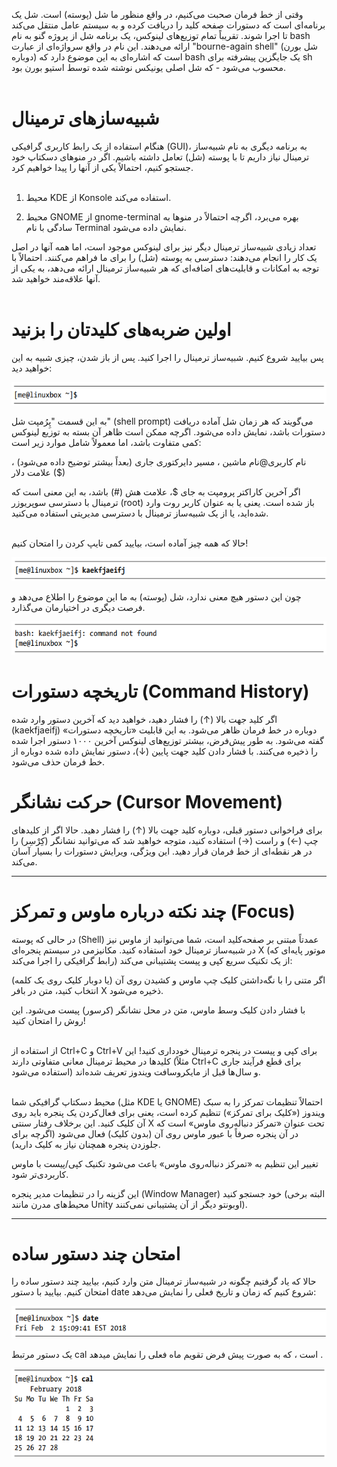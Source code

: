 وقتی از خط فرمان صحبت می‌کنیم، در واقع منظور ما شل (پوسته) است. شل یک برنامه‌ای است که دستورات صفحه کلید را دریافت کرده و به سیستم عامل منتقل می‌کند تا اجرا شوند. تقریباً تمام توزیع‌های لینوکس، یک برنامه شل از پروژه گنو به نام bash ارائه می‌دهند. این نام در واقع سرواژه‌ای از عبارت "bourne-again shell" (شل بورن دوباره) است که اشاره‌ای به این موضوع دارد که bash یک جایگزین پیشرفته برای sh محسوب می‌شود - که شل اصلی یونیکس نوشته شده توسط استیو بورن بود. <br> <br>
# شبیه‌سازهای ترمینال
هنگام استفاده از یک رابط کاربری گرافیکی (GUI)، به برنامه دیگری به نام شبیه‌ساز ترمینال نیاز داریم تا با پوسته (شل) تعامل داشته باشیم. اگر در منوهای دسکتاپ خود جستجو کنیم، احتمالاً یکی از آنها را پیدا خواهیم کرد. <br> <br>

1. محیط KDE از Konsole استفاده می‌کند. <br>

2. محیط GNOME از gnome-terminal بهره می‌برد، اگرچه احتمالاً در منوها به سادگی با نام Terminal نمایش داده می‌شود.<br>

تعداد زیادی شبیه‌ساز ترمینال دیگر نیز برای لینوکس موجود است، اما همه آنها در اصل یک کار را انجام می‌دهند: دسترسی به پوسته (شل) را برای ما فراهم می‌کنند. احتمالاً با توجه به امکانات و قابلیت‌های اضافه‌ای که هر شبیه‌ساز ترمینال ارائه می‌دهد، به یکی از آنها علاقه‌مند خواهید شد.<br> <br>

# اولین ضربه‌های کلیدتان را بزنید 

پس بیایید شروع کنیم. شبیه‌ساز ترمینال را اجرا کنید. پس از باز شدن، چیزی شبیه به این خواهید دید: <br>

![](../10000_images/0000001.png)

به این قسمت "پِرُمپت شل" (shell prompt) می‌گویند که هر زمان شل آماده دریافت دستورات باشد، نمایش داده می‌شود. اگرچه ممکن است ظاهر آن بسته به توزیع لینوکس کمی متفاوت باشد، اما معمولاً شامل موارد زیر است: <br>

نام کاربری@نام ماشین 
،
مسیر دایرکتوری جاری (بعداً بیشتر توضیح داده می‌شود) 
،
علامت دلار ($)

اگر آخرین کاراکتر پرومپت به جای $، علامت هش (#) باشد، به این معنی است که ترمینال با دسترسی سوپریوزر (root) باز شده است.
یعنی یا به عنوان کاربر روت وارد شده‌اید،
یا از یک شبیه‌ساز ترمینال با دسترسی مدیریتی استفاده می‌کنید. <br><br>

حالا که همه چیز آماده است، بیایید کمی تایپ کردن را امتحان کنیم! <br>

![](../10000_images/0000002.png)

چون این دستور هیچ معنی ندارد، شل (پوسته) به ما این موضوع را اطلاع می‌دهد و فرصت دیگری در اختیارمان می‌گذارد. <br> 

![](../10000_images/0000003.png) 

# تاریخچه دستورات (Command History)

اگر کلید جهت بالا (↑) را فشار دهید، خواهید دید که آخرین دستور وارد شده (kaekfjaeifj) دوباره در خط فرمان ظاهر می‌شود. به این قابلیت «تاریخچه دستورات» گفته می‌شود.
به طور پیش‌فرض، بیشتر توزیع‌های لینوکس آخرین ۱۰۰۰ دستور اجرا شده را ذخیره می‌کنند.
با فشار دادن کلید جهت پایین (↓)، دستور نمایش داده شده دوباره از خط فرمان حذف می‌شود.

# حرکت نشانگر (Cursor Movement)

برای فراخوانی دستور قبلی، دوباره کلید جهت بالا (↑) را فشار دهید. حالا اگر از کلیدهای چپ (←) و راست (→) استفاده کنید، متوجه خواهید شد که می‌توانید نشانگر (کِرْسِر) را در هر نقطه‌ای از خط فرمان قرار دهید. این ویژگی، ویرایش دستورات را بسیار آسان می‌کند.

________________________________________________________________________________________________________________________________________________________________________

# چند نکته درباره ماوس و تمرکز (Focus) 
در حالی که پوسته (Shell) عمدتاً مبتنی بر صفحه‌کلید است، شما می‌توانید از ماوس نیز در شبیه‌ساز ترمینال خود استفاده کنید. مکانیزمی در سیستم پنجره‌ای X (موتور پایه‌ای که رابط گرافیکی را اجرا می‌کند) از یک تکنیک سریع کپی و پیست پشتیبانی می‌کند:

اگر متنی را با نگه‌داشتن کلیک چپ ماوس و کشیدن روی آن (یا دوبار کلیک روی یک کلمه) انتخاب کنید، متن در بافر X ذخیره می‌شود.

با فشار دادن کلیک وسط ماوس، متن در محل نشانگر (کرسور) پیست می‌شود. این روش را امتحان کنید! <br> <br>

از استفاده از Ctrl+C و Ctrl+V برای کپی و پیست در پنجره ترمینال خودداری کنید! این کلیدها در محیط ترمینال معانی متفاوتی دارند (مثلاً Ctrl+C برای قطع فرآیند جاری استفاده می‌شود) و سال‌ها قبل از مایکروسافت ویندوز تعریف شده‌اند. <br><br>

محیط دسکتاپ گرافیکی شما (مثل KDE یا GNOME) احتمالاً تنظیمات تمرکز را به سبک ویندوز («کلیک برای تمرکز») تنظیم کرده است، یعنی برای فعال‌کردن یک پنجره باید روی آن کلیک کنید. این برخلاف رفتار سنتی X تحت عنوان «تمرکز دنباله‌روی ماوس» است که در آن پنجره صرفاً با عبور ماوس روی آن (بدون کلیک) فعال می‌شود (اگرچه برای جلوزدن پنجره همچنان نیاز به کلیک دارید).

تغییر این تنظیم به «تمرکز دنباله‌روی ماوس» باعث می‌شود تکنیک کپی/پیست با ماوس کاربردی‌تر شود.

این گزینه را در تنظیمات مدیر پنجره (Window Manager) خود جستجو کنید (البته برخی محیط‌های مدرن مانند Unity اوبونتو دیگر از آن پشتیبانی نمی‌کنند). 

_________________________________________________________________________________________________________________________________________________________________________

# امتحان چند دستور ساده

حالا که یاد گرفتیم چگونه در شبیه‌ساز ترمینال متن وارد کنیم، بیایید چند دستور ساده را امتحان کنیم.
بیایید با دستور date شروع کنیم که زمان و تاریخ فعلی را نمایش می‌دهد:

![](../10000_images/0000004.png) 

یک دستور مرتبط cal است ، که به صورت پیش فرض تقویم ماه فعلی را نمایش میدهد . 

![](../10000_images/0000005.png) 
